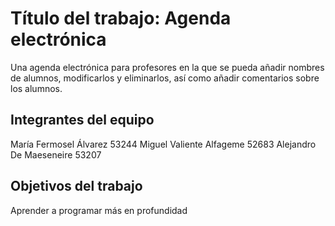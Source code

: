# Título del trabajo: Agenda electrónica

Una agenda electrónica para profesores en la que se pueda añadir nombres de alumnos, modificarlos y eliminarlos, así como añadir comentarios sobre los alumnos.

## Integrantes del equipo

María Fermosel Álvarez 53244
Miguel Valiente Alfageme 52683
Alejandro De Maeseneire 53207

## Objetivos del trabajo

Aprender a programar más en profundidad
